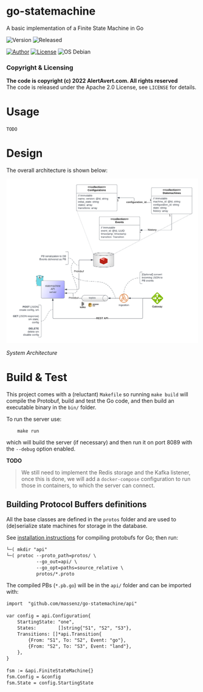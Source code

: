 # go-statemachine

A basic implementation of a Finite State Machine in Go

![Version](https://img.shields.io/badge/Version-0.1.0-blue)
![Released](https://img.shields.io/badge/unreleased-green)

[![Author](https://img.shields.io/badge/Author-M.%20Massenzio-green)](https://github.com/massenz)
[![License](https://img.shields.io/badge/License-Apache%202.0-blue.svg)](https://opensource.org/licenses/Apache-2.0)
![OS Debian](https://img.shields.io/badge/OS-Linux-green)

### Copyright & Licensing

**The code is copyright (c) 2022 AlertAvert.com. All rights reserved**<br>
The code is released under the Apache 2.0 License, see `LICENSE` for details.

# Usage

`TODO`

# Design

The overall architecture is shown below:

![Architecture](docs/images/statemachine.png)

*System Architecture*


# Build & Test

This project comes with a (reluctant) `Makefile` so running `make build` will compile the Protobuf, build and test the Go code, and then build an executable binary in the `bin/` folder.

To run the server use:

        make run

which will build the server (if necessary) and then run it on port 8089 with the `--debug` option enabled.

**TODO**
>We still need to implement the Redis storage and the Kafka listener, once this is done, we will add a `docker-compose` configuration to run those in containers, to which the server can connect.


## Building Protocol Buffers definitions

All the base classes are defined in the `protos` folder and are used to (de)serialize state machines for storage in the database.

See [installation instructions](https://developers.google.com/protocol-buffers/docs/gotutorial) for compiling protobufs for Go; then run:

```shell
└─( mkdir "api"
└─( protoc --proto_path=protos/ \
           --go_out=api/ \
           --go_opt=paths=source_relative \
           protos/*.proto
```

The compiled PBs (`*.pb.go`) will be in the `api/` folder and can be imported with:

```shell
import 	"github.com/massenz/go-statemachine/api"

var config = api.Configuration{
    StartingState: "one",
    States:        []string{"S1", "S2", "S3"},
    Transitions: []*api.Transition{
        {From: "S1", To: "S2", Event: "go"},
        {From: "S2", To: "S3", Event: "land"},
    },
}

fsm := &api.FiniteStateMachine{}
fsm.Config = &config
fsm.State = config.StartingState
```
